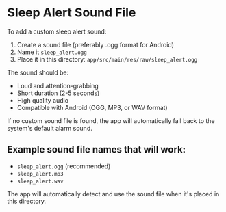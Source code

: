 # Sleep Alert Sound File

To add a custom sleep alert sound:

1. Create a sound file (preferably .ogg format for Android)
2. Name it `sleep_alert.ogg`
3. Place it in this directory: `app/src/main/res/raw/sleep_alert.ogg`

The sound should be:
- Loud and attention-grabbing
- Short duration (2-5 seconds)
- High quality audio
- Compatible with Android (OGG, MP3, or WAV format)

If no custom sound file is found, the app will automatically fall back to the system's default alarm sound.

## Example sound file names that will work:
- `sleep_alert.ogg` (recommended)
- `sleep_alert.mp3`
- `sleep_alert.wav`

The app will automatically detect and use the sound file when it's placed in this directory.

